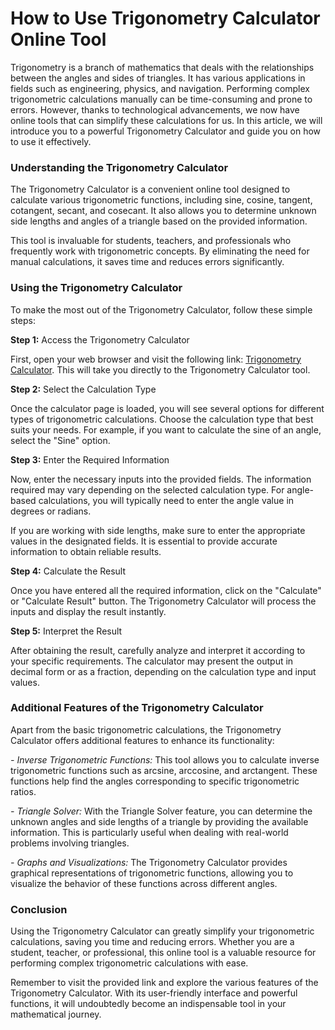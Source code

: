 How to Use Trigonometry Calculator Online Tool
==============================================

Trigonometry is a branch of mathematics that deals with the relationships between the angles and sides of triangles. It has various applications in fields such as engineering, physics, and navigation. Performing complex trigonometric calculations manually can be time-consuming and prone to errors. However, thanks to technological advancements, we now have online tools that can simplify these calculations for us. In this article, we will introduce you to a powerful Trigonometry Calculator and guide you on how to use it effectively.

### Understanding the Trigonometry Calculator

The Trigonometry Calculator is a convenient online tool designed to calculate various trigonometric functions, including sine, cosine, tangent, cotangent, secant, and cosecant. It also allows you to determine unknown side lengths and angles of a triangle based on the provided information.

This tool is invaluable for students, teachers, and professionals who frequently work with trigonometric concepts. By eliminating the need for manual calculations, it saves time and reduces errors significantly.

### Using the Trigonometry Calculator

To make the most out of the Trigonometry Calculator, follow these simple steps:

**Step 1:** Access the Trigonometry Calculator

First, open your web browser and visit the following link: [Trigonometry Calculator](https://www.onlinecalculatorsfree.com/math/trigonometry-calculator.html). This will take you directly to the Trigonometry Calculator tool.

**Step 2:** Select the Calculation Type

Once the calculator page is loaded, you will see several options for different types of trigonometric calculations. Choose the calculation type that best suits your needs. For example, if you want to calculate the sine of an angle, select the "Sine" option.

**Step 3:** Enter the Required Information

Now, enter the necessary inputs into the provided fields. The information required may vary depending on the selected calculation type. For angle-based calculations, you will typically need to enter the angle value in degrees or radians.

If you are working with side lengths, make sure to enter the appropriate values in the designated fields. It is essential to provide accurate information to obtain reliable results.

**Step 4:** Calculate the Result

Once you have entered all the required information, click on the "Calculate" or "Calculate Result" button. The Trigonometry Calculator will process the inputs and display the result instantly.

**Step 5:** Interpret the Result

After obtaining the result, carefully analyze and interpret it according to your specific requirements. The calculator may present the output in decimal form or as a fraction, depending on the calculation type and input values.

### Additional Features of the Trigonometry Calculator

Apart from the basic trigonometric calculations, the Trigonometry Calculator offers additional features to enhance its functionality:

*- Inverse Trigonometric Functions:* This tool allows you to calculate inverse trigonometric functions such as arcsine, arccosine, and arctangent. These functions help find the angles corresponding to specific trigonometric ratios.

*- Triangle Solver:* With the Triangle Solver feature, you can determine the unknown angles and side lengths of a triangle by providing the available information. This is particularly useful when dealing with real-world problems involving triangles.

*- Graphs and Visualizations:* The Trigonometry Calculator provides graphical representations of trigonometric functions, allowing you to visualize the behavior of these functions across different angles.

### Conclusion

Using the Trigonometry Calculator can greatly simplify your trigonometric calculations, saving you time and reducing errors. Whether you are a student, teacher, or professional, this online tool is a valuable resource for performing complex trigonometric calculations with ease.

Remember to visit the provided link and explore the various features of the Trigonometry Calculator. With its user-friendly interface and powerful functions, it will undoubtedly become an indispensable tool in your mathematical journey.